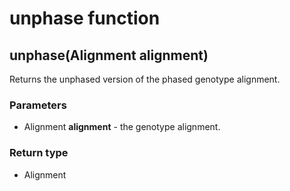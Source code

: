 unphase function
================
unphase(Alignment **alignment**)
--------------------------------

Returns the unphased version of the phased genotype alignment.

### Parameters

- Alignment **alignment** - the genotype alignment.

### Return type

- Alignment



